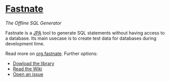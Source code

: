 [Fastnate](http://fastnate.org)
============

*The Offline SQL Generator*

Fastnate is a [JPA](http://www.oracle.com/technetwork/java/javaee/tech/persistence-jsp-140049.html "Java Persistence API")
tool to generate SQL statements without having access to a database. Its main usecase is to create test data for databases during development time.

Read more on [org.fastnate](http://fastnate.org).
Further options:
* [Dowload the library](http://fastnate.org#download)
* [Read the Wiki](https://github.com/liefke/org.fastnate/wiki)
* [Open an issue](https://github.com/liefke/org.fastnate/issues)
